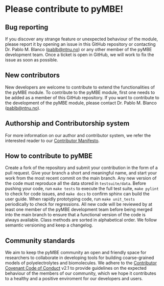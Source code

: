 # Please contribute to pyMBE!

## Bug reporting
If you discover any strange feature or unexpected behaviour of the module, please report it by opening an issue in this GitHub repository or contacting Dr. Pablo M. Blanco (pablb@ntnu.no) or any other member of the pyMBE development team.
Once a ticket is open in GitHub, we will work to fix the issue as soon as possible.

## New contributors
New developers are welcome to contribute to extend the functionalities of the pyMBE module. 
To contribute to the pyMBE module, first one needs to be added as a member of this GitHub repository.
If you want to contribute to the development of the pyMBE module, please contact Dr. Pablo M. Blanco (pablb@ntnu.no).

## Authorship and Contributorship system
For more information on our author and contributor system, we refer the interested reader to our [Contributor Manifesto](CONTRIBUTOR_MANIFESTO.md).

## How to contribute to pyMBE
Create a fork of the repository and submit your contribution in the form of a pull request.
Give your branch a short and meaningful name, and start your work from the most recent commit on the main branch.
Any new version of the code must reproduce all the data stored in `testsuite/data`.
Before pushing your code, run `make tests` to execute the full test suite,
`make pylint` to check for code issues, and `make docs` to confirm sphinx can build the user guide.
When rapidly prototyping code, run `make unit_tests` periodically to check for regressions.
All new code will be reviewed by at least one member of the pyMBE development team before being merged into the main branch to ensure that a functional version of the code is always available.
Class methods are sorted in alphabetical order.
We follow semantic versioning and keep a changelog.

## Community standards
We aim to keep the pyMBE community an open and friendly space for researchers to collaborate in developing tools for building coarse-grained models of polyelectrolytes and biomolecules. 
We adhere to the [Contributor Covenant Code of Conduct](CODE_OF_CONDUCT.md) v2.1 to provide guidelines on the expected behaviour of the members of our community, which we hope it contributes to a healthy and a positive enviroment for our developers and users. 
